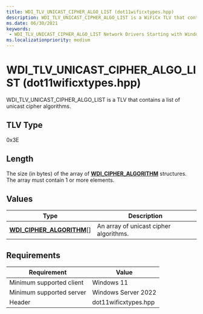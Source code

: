 ```yaml
---
title: WDI_TLV_UNICAST_CIPHER_ALGO_LIST (dot11wificxtypes.hpp)
description: WDI_TLV_UNICAST_CIPHER_ALGO_LIST is a WiFiCx TLV that contains a list of unicast cipher algorithms.
ms.date: 06/30/2021
keywords:
 - WDI_TLV_UNICAST_CIPHER_ALGO_LIST Network Drivers Starting with Windows Vista
ms.localizationpriority: medium
---
```


# WDI\_TLV\_UNICAST\_CIPHER\_ALGO\_LIST (dot11wificxtypes.hpp)


WDI\_TLV\_UNICAST\_CIPHER\_ALGO\_LIST is a TLV that contains a list of unicast cipher algorithms.

## TLV Type


0x3E

## Length


The size (in bytes) of the array of [**WDI\_CIPHER\_ALGORITHM**](/windows-hardware/drivers/ddi/dot11wificxtypes/ne-dot11wificxtypes-wdi_cipher_algorithm) structures. The array must contain 1 or more elements.

## Values


| Type                                                            | Description                            |
|-----------------------------------------------------------------|----------------------------------------|
| [**WDI\_CIPHER\_ALGORITHM**](/windows-hardware/drivers/ddi/dot11wificxtypes/ne-dot11wificxtypes-wdi_cipher_algorithm)\[\] | An array of unicast cipher algorithms. |

 

## Requirements

|Requirement|Value|
|--- |--- |
|Minimum supported client|Windows 11|
|Minimum supported server|Windows Server 2022|
|Header|dot11wificxtypes.hpp|


 

